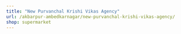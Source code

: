 ```yaml
---
title: "New Purvanchal Krishi Vikas Agency"
url: /akbarpur-ambedkarnagar/new-purvanchal-krishi-vikas-agency/
shop: supermarket
---
```

